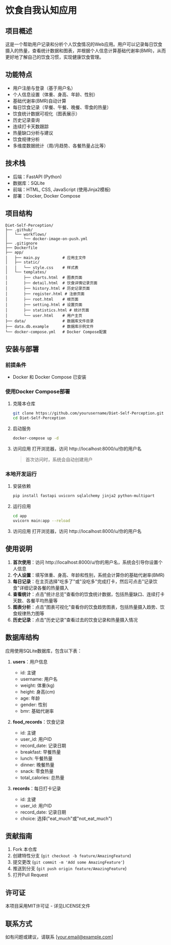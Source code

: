 # 饮食自我认知应用

## 项目概述
这是一个帮助用户记录和分析个人饮食情况的Web应用。用户可以记录每日饮食摄入的热量，查看统计数据和图表，并根据个人信息计算基础代谢率(BMR)，从而更好地了解自己的饮食习惯，实现健康饮食管理。

## 功能特点
- 用户注册与登录（基于用户名）
- 个人信息设置（体重、身高、年龄、性别）
- 基础代谢率(BMR)自动计算
- 每日饮食记录（早餐、午餐、晚餐、零食的热量）
- 饮食统计数据可视化（图表展示）
- 历史记录查询
- 连续打卡天数跟踪
- 热量缺口分析与建议
- 饮食规律分析
- 多维度数据统计（周/月趋势、各餐热量占比等）

## 技术栈
- 后端：FastAPI (Python)
- 数据库：SQLite
- 前端：HTML, CSS, JavaScript (使用Jinja2模板)
- 部署：Docker, Docker Compose

## 项目结构
```
Diet-Self-Perception/
├── .github/
│   └── workflows/
│       └── docker-image-on-push.yml
├── .gitignore
├── Dockerfile
├── app/
│   ├── main.py          # 应用主文件
│   ├── static/
│   │   └── style.css    # 样式表
│   └── templates/
│       ├── charts.html  # 图表页面
│       ├── detail.html  # 饮食详情记录页面
│       ├── history.html # 历史记录页面
│       ├── register.html # 注册页面
│       ├── root.html    # 根页面
│       ├── setting.html # 设置页面
│       ├── statistics.html # 统计页面
│       └── user.html    # 用户主页
├── data/                # 数据库文件目录
├── data.db.example      # 数据库示例文件
└── docker-compose.yml   # Docker Compose配置
```

## 安装与部署

### 前提条件
- Docker 和 Docker Compose 已安装

### 使用Docker Compose部署
1. 克隆本仓库
   ```bash
   git clone https://github.com/yourusername/Diet-Self-Perception.git
   cd Diet-Self-Perception
   ```

2. 启动服务
   ```bash
   docker-compose up -d
   ```

3. 访问应用
   打开浏览器，访问 http://localhost:8000/u/你的用户名
   > 首次访问时，系统会自动创建用户

### 本地开发运行
1. 安装依赖
   ```bash
   pip install fastapi uvicorn sqlalchemy jinja2 python-multipart
   ```

2. 运行应用
   ```bash
   cd app
   uvicorn main:app --reload
   ```

3. 访问应用
   打开浏览器，访问 http://localhost:8000/u/你的用户名

## 使用说明
1. **首次使用**：访问 http://localhost:8000/u/你的用户名，系统会引导你设置个人信息
2. **个人设置**：填写体重、身高、年龄和性别，系统会计算你的基础代谢率(BMR)
3. **每日记录**：在主页选择"吃多了"或"没吃多"完成打卡，然后可点击"记录饮食"详细记录各餐的热量摄入
4. **查看统计**：点击"统计总览"查看你的饮食统计数据，包括热量缺口、连续打卡天数、各餐平均热量等
5. **图表分析**：点击"图表可视化"查看你的饮食趋势图表，包括热量摄入趋势、饮食规律热力图等
6. **历史记录**：点击"历史记录"查看过去的饮食记录和热量摄入情况

## 数据库结构
应用使用SQLite数据库，包含以下表：

1. **users**：用户信息
   - id: 主键
   - username: 用户名
   - weight: 体重(kg)
   - height: 身高(cm)
   - age: 年龄
   - gender: 性别
   - bmr: 基础代谢率

2. **food_records**：饮食记录
   - id: 主键
   - user_id: 用户ID
   - record_date: 记录日期
   - breakfast: 早餐热量
   - lunch: 午餐热量
   - dinner: 晚餐热量
   - snack: 零食热量
   - total_calories: 总热量

3. **records**：每日打卡记录
   - id: 主键
   - user_id: 用户ID
   - record_date: 记录日期
   - choice: 选择("eat_much"或"not_eat_much")

## 贡献指南
1. Fork 本仓库
2. 创建特性分支 (`git checkout -b feature/AmazingFeature`)
3. 提交更改 (`git commit -m 'Add some AmazingFeature'`)
4. 推送到分支 (`git push origin feature/AmazingFeature`)
5. 打开Pull Request

## 许可证
本项目采用MIT许可证 - 详见LICENSE文件

## 联系方式
如有问题或建议，请联系 [your.email@example.com]